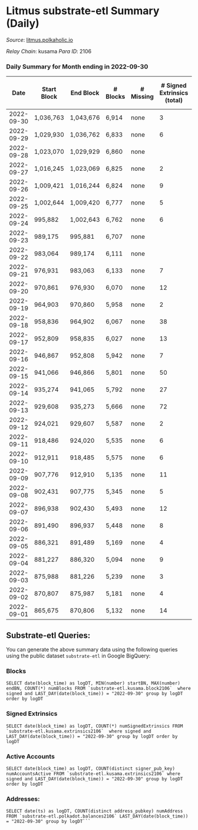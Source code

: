 # Litmus substrate-etl Summary (Daily)

_Source_: [litmus.polkaholic.io](https://litmus.polkaholic.io)

*Relay Chain*: kusama
*Para ID*: 2106



### Daily Summary for Month ending in 2022-09-30


| Date | Start Block | End Block | # Blocks | # Missing | # Signed Extrinsics (total) | # Active Accounts | # Addresses with Balances | # Events | # Transfers | # XCM Transfers In | # XCM Transfers Out |
| ---- | ----------- | --------- | -------- | --------- | --------------------------- | ----------------- | ------------------------- | -------- | ----------- | ------------------ | ------------------- |
| 2022-09-30 | 1,036,763 | 1,043,676 | 6,914 | none | 3 | 3 | 13,889 | 13,858 | 3 ($16.15) |   |   |
| 2022-09-29 | 1,029,930 | 1,036,762 | 6,833 | none | 6 | 3 |  | 13,707 | 4 ($1,386.20) |   |   |
| 2022-09-28 | 1,023,070 | 1,029,929 | 6,860 | none |  |  |  | 13,724 |   |   |   |
| 2022-09-27 | 1,016,245 | 1,023,069 | 6,825 | none | 2 | 2 |  | 13,668 |   |   |   |
| 2022-09-26 | 1,009,421 | 1,016,244 | 6,824 | none | 9 | 6 |  | 13,705 | 3 ($61.40) |   |   |
| 2022-09-25 | 1,002,644 | 1,009,420 | 6,777 | none | 5 | 4 |  | 13,590 | 2 ($163.08) |   |   |
| 2022-09-24 | 995,882 | 1,002,643 | 6,762 | none | 6 | 3 |  | 13,566 | 3 ($7.13) |   |   |
| 2022-09-23 | 989,175 | 995,881 | 6,707 | none |  |  |  | 13,418 |   |   |   |
| 2022-09-22 | 983,064 | 989,174 | 6,111 | none |  |  |  | 12,225 |   |   |   |
| 2022-09-21 | 976,931 | 983,063 | 6,133 | none | 7 | 5 |  | 12,314 |   |   |   |
| 2022-09-20 | 970,861 | 976,930 | 6,070 | none | 12 | 8 |  | 12,224 | 8 ($702.01) |   | 2 ($24.70) |
| 2022-09-19 | 964,903 | 970,860 | 5,958 | none | 2 | 2 | 13,886 | 11,933 | 1 ($13.07) |   |   |
| 2022-09-18 | 958,836 | 964,902 | 6,067 | none | 38 | 24 | 13,886 | 12,387 | 20 ($135.26) |   | 1 ($12.73) |
| 2022-09-17 | 952,809 | 958,835 | 6,027 | none | 13 | 11 | 13,886 | 12,148 | 5 ($197.21) |   |   |
| 2022-09-16 | 946,867 | 952,808 | 5,942 | none | 7 | 5 | 13,885 | 11,925 |   |   |   |
| 2022-09-15 | 941,066 | 946,866 | 5,801 | none | 50 | 24 | 13,885 | 11,919 | 21 ($75.26) |   |   |
| 2022-09-14 | 935,274 | 941,065 | 5,792 | none | 27 | 13 | 13,880 | 11,765 | 17 ($44.80) |   |   |
| 2022-09-13 | 929,608 | 935,273 | 5,666 | none | 72 | 11 | 13,875 | 20,362 | 2,362 ($49,296.18) |   |   |
| 2022-09-12 | 924,021 | 929,607 | 5,587 | none | 2 | 2 | 11,922 | 11,189 |   |   |   |
| 2022-09-11 | 918,486 | 924,020 | 5,535 | none | 6 | 4 |  | 11,108 |   |   |   |
| 2022-09-10 | 912,911 | 918,485 | 5,575 | none | 6 | 6 |  | 11,193 | 1 ($0.82) |   |   |
| 2022-09-09 | 907,776 | 912,910 | 5,135 | none | 11 | 8 |  | 10,352 | 4 ($88.76) |   |   |
| 2022-09-08 | 902,431 | 907,775 | 5,345 | none | 5 | 4 | 11,919 | 10,726 |   |   |   |
| 2022-09-07 | 896,938 | 902,430 | 5,493 | none | 12 | 6 | 11,919 | 11,058 |   |   |   |
| 2022-09-06 | 891,490 | 896,937 | 5,448 | none | 8 | 6 |  | 10,945 |   |   |   |
| 2022-09-05 | 886,321 | 891,489 | 5,169 | none | 4 | 3 |  | 10,366 |   |   |   |
| 2022-09-04 | 881,227 | 886,320 | 5,094 | none | 9 | 5 |  | 10,253 |   |   |   |
| 2022-09-03 | 875,988 | 881,226 | 5,239 | none | 3 | 2 |  | 10,498 |   |   |   |
| 2022-09-02 | 870,807 | 875,987 | 5,181 | none | 4 | 4 |  | 10,396 |   |   |   |
| 2022-09-01 | 865,675 | 870,806 | 5,132 | none | 14 | 8 |  | 10,377 | 5 ($17.40) | 1 ($4.06) | 1 ($4.06) |

## Substrate-etl Queries:
You can generate the above summary data using the following queries using the public dataset `substrate-etl` in Google BigQuery:


### Blocks
```
SELECT date(block_time) as logDT, MIN(number) startBN, MAX(number) endBN, COUNT(*) numBlocks FROM `substrate-etl.kusama.block2106`  where signed and LAST_DAY(date(block_time)) = "2022-09-30" group by logDT order by logDT
```


### Signed Extrinsics
```
SELECT date(block_time) as logDT, COUNT(*) numSignedExtrinsics FROM `substrate-etl.kusama.extrinsics2106`  where signed and LAST_DAY(date(block_time)) = "2022-09-30" group by logDT order by logDT
```


### Active Accounts
```
SELECT date(block_time) as logDT, COUNT(distinct signer_pub_key) numAccountsActive FROM `substrate-etl.kusama.extrinsics2106` where signed and LAST_DAY(date(block_time)) = "2022-09-30" group by logDT order by logDT
```


### Addresses:
```
SELECT date(ts) as logDT, COUNT(distinct address_pubkey) numAddress FROM `substrate-etl.polkadot.balances2106` LAST_DAY(date(block_time)) = "2022-09-30" group by logDT```

